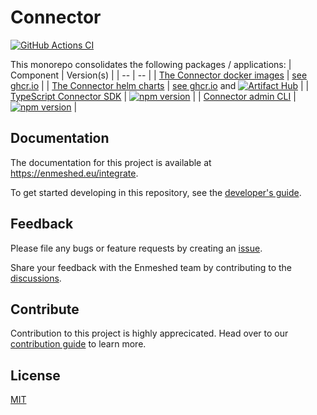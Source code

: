 # Connector

[![GitHub Actions CI](https://github.com/nmshd/connector/workflows/Publish/badge.svg)](https://github.com/nmshd/connector/actions?query=workflow%3APublish)

This monorepo consolidates the following packages / applications:
| Component | Version(s) |
| -- | -- |
| [The Connector docker images](./) | [see ghcr.io](https://github.com/nmshd/connector/pkgs/container/connector) |
| [The Connector helm charts](./helmChart) | [see ghcr.io](https://github.com/nmshd/connector/pkgs/container/connector-helm-chart) and [![Artifact Hub](https://img.shields.io/endpoint?url=https://artifacthub.io/badge/repository/enmeshed-connector)](https://artifacthub.io/packages/search?repo=enmeshed-connector) |
| [TypeScript Connector SDK](packages/sdk/) | [![npm version](https://badge.fury.io/js/@nmshd%2fconnector-sdk.svg)](https://www.npmjs.com/package/@nmshd/connector-sdk) |
| [Connector admin CLI](packages/admin-cli/) | [![npm version](https://badge.fury.io/js/@nmshd%2fconnector-admin-cli.svg)](https://www.npmjs.com/package/@nmshd/connector-admin-cli) |

## Documentation

The documentation for this project is available at https://enmeshed.eu/integrate.

To get started developing in this repository, see the [developer's guide](README_dev.md).

## Feedback

Please file any bugs or feature requests by creating an [issue](https://github.com/nmshd/feedback/issues).

Share your feedback with the Enmeshed team by contributing to the [discussions](https://github.com/nmshd/feedback/discussions).

## Contribute

Contribution to this project is highly apprecicated. Head over to our [contribution guide](https://github.com/nmshd/.github/blob/main/CONTRIBUTING.md) to learn more.

## License

[MIT](LICENSE)
